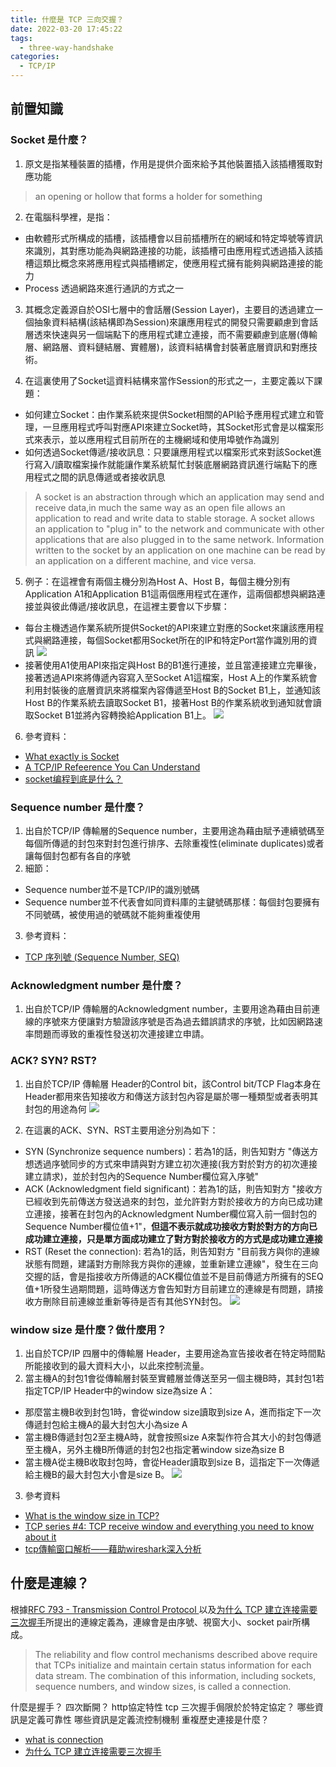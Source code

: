 ```yaml
---
title: 什麼是 TCP 三向交握？
date: 2022-03-20 17:45:22
tags:
  - three-way-handshake
categories:
  - TCP/IP
---
```

## 前置知識
### Socket 是什麼？
1. 原文是指某種裝置的插槽，作用是提供介面來給予其他裝置插入該插槽獲取對應功能
> an opening or hollow that forms a holder for something
2. 在電腦科學裡，是指：
  - 由軟體形式所構成的插槽，該插槽會以目前插槽所在的網域和特定埠號等資訊來識別，其對應功能為與網路連接的功能，該插槽可由應用程式透過插入該插槽這類比概念來將應用程式與插槽綁定，使應用程式擁有能夠與網路連接的能力
  - Process 透過網路來進行通訊的方式之一

3. 其概念定義源自於OSI七層中的會話層(Session Layer)，主要目的透過建立一個抽象資料結構(該結構即為Session)來讓應用程式的開發只需要顧慮到會話層透來快速與另一個端點下的應用程式建立連接，而不需要顧慮到底層(傳輸層、網路層、資料鏈結層、實體層)，該資料結構會封裝著底層資訊和對應技術。

4. 在這裏使用了Socket這資料結構來當作Session的形式之一，主要定義以下課題：
  - 如何建立Socket：由作業系統來提供Socket相關的API給予應用程式建立和管理，一旦應用程式呼叫對應API來建立Socket時，其Socket形式會是以檔案形式來表示，並以應用程式目前所在的主機網域和使用埠號作為識別
  - 如何透過Socket傳遞/接收訊息：只要讓應用程式以檔案形式來對該Socket進行寫入/讀取檔案操作就能讓作業系統幫忙封裝底層網路資訊進行端點下的應用程式之間的訊息傳遞或者接收訊息
  > A socket is an abstraction through which an application may send and receive data,in much the same way as an open file allows an application to read and write data to stable storage. A socket allows an application to "plug in" to the network and communicate with other applications that are also plugged in to the same network. Information written to the socket by an application on one machine can be read by an application on a different machine, and vice versa.
5. 例子：在這裡會有兩個主機分別為Host A、Host B，每個主機分別有Application A1和Application B1這兩個應用程式在運作，這兩個都想與網路連接並與彼此傳遞/接收訊息，在這裡主要會以下步驟：
  - 每台主機透過作業系統所提供Socket的API來建立對應的Socket來讓該應用程式與網路連接，每個Socket都用Socket所在的IP和特定Port當作識別用的資訊
  ![](https://res.cloudinary.com/dqfxgtyoi/image/upload/v1647832161/blog/network/OSI/build-socket-example_ftpefh.png)
  - 接著使用A1使用API來指定與Host B的B1進行連接，並且當連接建立完畢後，接著透過API來將傳遞內容寫入至Socket A1這檔案，Host A上的作業系統會利用封裝後的底層資訊來將檔案內容傳遞至Host B的Socket B1上，並通知該Host B的作業系統去讀取Socket B1，接著Host B的作業系統收到通知就會讀取Socket B1並將內容轉換給Application B1上。
  ![](https://res.cloudinary.com/dqfxgtyoi/image/upload/v1647831617/blog/network/OSI/send-receive-data-inside-socket-example_ypmu7m.png)
6. 參考資料：
- [What exactly is Socket](https://stackoverflow.com/questions/16233193/what-exactly-is-socket)
- [A TCP/IP Refeerence You Can Understand](http://www.tcpipguide.com/free/t_SessionLayerLayer5.htm)
- [socket编程到底是什么？](https://www.zhihu.com/question/29637351)

### Sequence number 是什麼？
1. 出自於TCP/IP 傳輸層的Sequence number，主要用途為藉由賦予連續號碼至每個所傳遞的封包來對封包進行排序、去除重複性(eliminate duplicates)或者讓每個封包都有各自的序號
2. 細節：
  - Sequence number並不是TCP/IP的識別號碼
  - Sequence number並不代表會如同資料庫的主鍵號碼那樣：每個封包要擁有不同號碼，被使用過的號碼就不能夠重複使用
3. 參考資料：
 - [TCP 序列號 (Sequence Number, SEQ)](https://notfalse.net/26/tcp-seq)
### Acknowledgment number 是什麼？
1. 出自於TCP/IP 傳輸層的Acknowledgment number，主要用途為藉由目前連線的序號來方便讓對方驗證該序號是否為過去錯誤請求的序號，比如因網路速率問題而導致的重複性發送初次連接建立申請。

### ACK? SYN? RST?
1. 出自於TCP/IP 傳輸層 Header的Control bit，該Control bit/TCP Flag本身在Header都用來告知接收方和傳送方該封包內容是屬於哪一種類型或者表明其封包的用途為何
![](https://res.cloudinary.com/dqfxgtyoi/image/upload/v1631374337/blog/TCP_IP/tcpflag_wumylp.png)

2. 在這裏的ACK、SYN、RST主要用途分別為如下：
  - SYN (Synchronize sequence numbers)：若為1的話，則告知對方 "傳送方想透過序號同步的方式來申請與對方建立初次連接(我方對於對方的初次連接建立請求)，並於封包內的Sequence Number欄位寫入序號"
  - ACK (Acknowledgment field significant)：若為1的話，則告知對方 "接收方已經收到先前傳送方發送過來的封包，並允許對方對於接收方的方向已成功建立連接，接著在封包內的Acknowledgment Number欄位寫入前一個封包的Sequence Number欄位值+1"，**但這不表示就成功接收方對於對方的方向已成功建立連接，只是單方面成功建立了對方對於接收方的方式是成功建立連接**
  - RST (Reset the connection): 若為1的話，則告知對方 "目前我方與你的連線狀態有問題，建議對方刪除我方與你的連線，並重新建立連線"，發生在三向交握的話，會是指接收方所傳遞的ACK欄位值並不是目前傳遞方所擁有的SEQ值+1所發生過期問題，這時傳送方會告知對方目前建立的連線是有問題，請接收方刪除目前連線並重新等待是否有其他SYN封包。
  ![](https://res.cloudinary.com/dqfxgtyoi/image/upload/v1631371279/blog/TCP_IP/tcp_ipHeader_rwqwcl.png)


### window size 是什麼？做什麼用？

1. 出自於TCP/IP 四層中的傳輸層 Header，主要用途為宣告接收者在特定時間點所能接收到的最大資料大小，以此來控制流量。
2. 當主機A的封包1會從傳輸層封裝至實體層並傳送至另一個主機B時，其封包1若指定TCP/IP Header中的window size為size A：
  - 那麼當主機B收到封包1時，會從window size讀取到size A，進而指定下一次傳遞封包給主機A的最大封包大小為size A
  - 當主機B傳遞封包2至主機A時，就會按照size A來製作符合其大小的封包傳遞至主機A，另外主機B所傳遞的封包2也指定著window size為size B
  - 當主機A從主機B收取封包時，會從Header讀取到size B，這指定下一次傳遞給主機B的最大封包大小會是size B。
![](https://res.cloudinary.com/dqfxgtyoi/image/upload/v1647839246/blog/network/OSI/window-size-diag_ypolsp.png)


3. 參考資料
 - [What is the window size in TCP?](https://www.quora.com/What-is-the-window-size-in-TCP)
 - [TCP series #4: TCP receive window and everything you need to know about it](https://accedian.com/blog/tcp-receive-window-everything-need-know/)
 - [tcp傳輸窗口解析——藉助wireshark深入分析](https://kknews.cc/zh-tw/news/8ge5n9q.html)


## 什麼是連線？
根據[RFC 793 - Transmission Control Protocol ](https://tools.ietf.org/html/rfc793)以及[为什么 TCP 建立连接需要三次握手](https://draveness.me/whys-the-design-tcp-three-way-handshake/)所提出的連線定義為，連線會是由序號、視窗大小、socket pair所構成。

> The reliability and flow control mechanisms described above require that TCPs initialize and maintain certain status information for each data stream. The combination of this information, including sockets, sequence numbers, and window sizes, is called a connection.

什麼是握手？
四次斷開？
http協定特性
tcp 三次握手侷限於於特定協定？
哪些資訊是定義可靠性
哪些資訊是定義流控制機制
重複歷史連接是什麼？


 - [what is connection](https://datatracker.ietf.org/doc/html/rfc793)
 - [为什么 TCP 建立连接需要三次握手](https://draveness.me/whys-the-design-tcp-three-way-handshake/)

